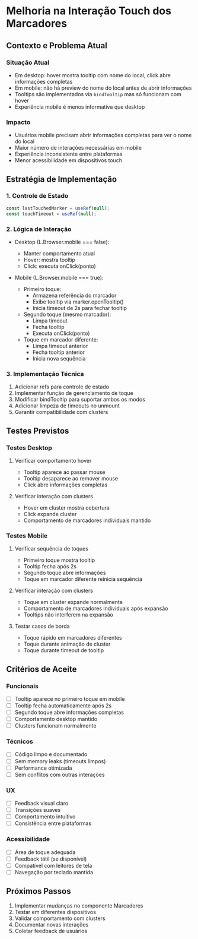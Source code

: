# Melhoria na Interação Touch dos Marcadores

## Contexto e Problema Atual

### Situação Atual
- Em desktop: hover mostra tooltip com nome do local, click abre informações completas
- Em mobile: não há preview do nome do local antes de abrir informações
- Tooltips são implementados via `bindTooltip` mas só funcionam com hover
- Experiência mobile é menos informativa que desktop

### Impacto
- Usuários mobile precisam abrir informações completas para ver o nome do local
- Maior número de interações necessárias em mobile
- Experiência inconsistente entre plataformas
- Menor acessibilidade em dispositivos touch

## Estratégia de Implementação

### 1. Controle de Estado
```javascript
const lastTouchedMarker = useRef(null);
const touchTimeout = useRef(null);
```

### 2. Lógica de Interação
- Desktop (L.Browser.mobile === false):
  - Manter comportamento atual
  - Hover: mostra tooltip
  - Click: executa onClick(ponto)

- Mobile (L.Browser.mobile === true):
  - Primeiro toque:
    - Armazena referência do marcador
    - Exibe tooltip via marker.openTooltip()
    - Inicia timeout de 2s para fechar tooltip
  - Segundo toque (mesmo marcador):
    - Limpa timeout
    - Fecha tooltip
    - Executa onClick(ponto)
  - Toque em marcador diferente:
    - Limpa timeout anterior
    - Fecha tooltip anterior
    - Inicia nova sequência

### 3. Implementação Técnica
1. Adicionar refs para controle de estado
2. Implementar função de gerenciamento de toque
3. Modificar bindTooltip para suportar ambos os modos
4. Adicionar limpeza de timeouts no unmount
5. Garantir compatibilidade com clusters

## Testes Previstos

### Testes Desktop
1. Verificar comportamento hover
   - Tooltip aparece ao passar mouse
   - Tooltip desaparece ao remover mouse
   - Click abre informações completas

2. Verificar interação com clusters
   - Hover em cluster mostra cobertura
   - Click expande cluster
   - Comportamento de marcadores individuais mantido

### Testes Mobile
1. Verificar sequência de toques
   - Primeiro toque mostra tooltip
   - Tooltip fecha após 2s
   - Segundo toque abre informações
   - Toque em marcador diferente reinicia sequência

2. Verificar interação com clusters
   - Toque em cluster expande normalmente
   - Comportamento de marcadores individuais após expansão
   - Tooltips não interferem na expansão

3. Testar casos de borda
   - Toque rápido em marcadores diferentes
   - Toque durante animação de cluster
   - Toque durante timeout de tooltip

## Critérios de Aceite

### Funcionais
- [ ] Tooltip aparece no primeiro toque em mobile
- [ ] Tooltip fecha automaticamente após 2s
- [ ] Segundo toque abre informações completas
- [ ] Comportamento desktop mantido
- [ ] Clusters funcionam normalmente

### Técnicos
- [ ] Código limpo e documentado
- [ ] Sem memory leaks (timeouts limpos)
- [ ] Performance otimizada
- [ ] Sem conflitos com outras interações

### UX
- [ ] Feedback visual claro
- [ ] Transições suaves
- [ ] Comportamento intuitivo
- [ ] Consistência entre plataformas

### Acessibilidade
- [ ] Área de toque adequada
- [ ] Feedback tátil (se disponível)
- [ ] Compatível com leitores de tela
- [ ] Navegação por teclado mantida

## Próximos Passos
1. Implementar mudanças no componente Marcadores
2. Testar em diferentes dispositivos
3. Validar comportamento com clusters
4. Documentar novas interações
5. Coletar feedback de usuários 